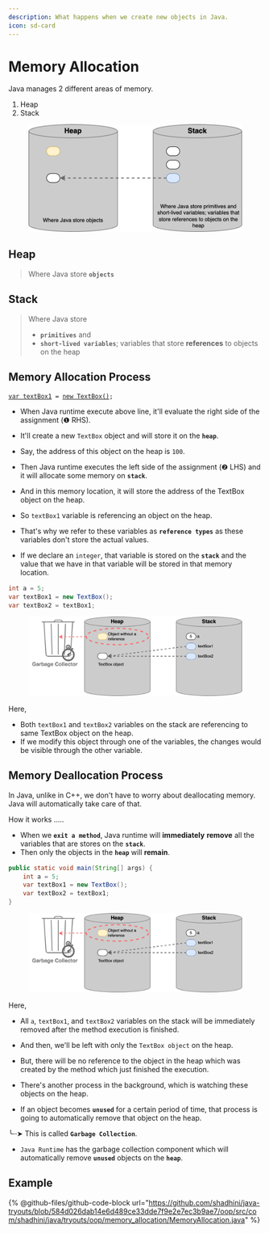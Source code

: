 ```yaml
---
description: What happens when we create new objects in Java.
icon: sd-card
---
```


# Memory Allocation

Java manages 2 different areas of memory.

1. Heap
2. Stack

<figure><img src="../.gitbook/assets/java-heap-stack.png" alt="" width="563"><figcaption></figcaption></figure>

## Heap

> Where Java store **`objects`**



## Stack

> Where Java store&#x20;
>
> * **`primitives`** and
> * **`short-lived variables`**; variables that store **references** to objects on the heap



## Memory Allocation Process

<pre class="language-java"><code class="lang-java"><a data-footnote-ref href="#user-content-fn-1">var textBox1</a> = <a data-footnote-ref href="#user-content-fn-2">new TextBox()</a>;
</code></pre>

* When Java runtime execute above line, it'll evaluate the right side of the assignment (❶ RHS).
* It'll create a new `TextBox` object and will store it on the **`heap`**.
* Say, the address of this object on the heap is `100`.
* Then Java runtime executes the left side of the assignment (❷ LHS) and it will allocate some memory on **`stack`**.
* And in this memory location, it will store the address of the TextBox object on the heap.
* So `textBox1` variable is referencing an object on the heap.
* That's why we refer to these variables as **`reference types`** as these variables don't store the actual values.



* If we declare an `integer`, that variable is stored on the **`stack`** and the value that we have in that variable will be stored in that memory location.



```java
int a = 5;
var textBox1 = new TextBox();
var textBox2 = textBox1;
```

<figure><img src="../.gitbook/assets/java-heap-stack-example.png" alt=""><figcaption></figcaption></figure>

Here,

* Both `textBox1` and `textBox2` variables on the stack are referencing to same TextBox object on the heap.
* If we modify this object through one of the variables, the changes would be visible through the other variable.



## Memory Deallocation Process

In Java, unlike in C++, we don't have to worry about deallocating memory. Java will automatically take care of that.

How it works .....

* When we **`exit a method`**, Java runtime will **immediately** **remove** all the variables that are stores on the **`stack`**.
* Then only the objects in the **`heap`** will **remain**.



```java
public static void main(String[] args) {
    int a = 5;
    var textBox1 = new TextBox();
    var textBox2 = textBox1;
}
```

<figure><img src="../.gitbook/assets/java-heap-stack-example.png" alt=""><figcaption></figcaption></figure>

Here,&#x20;

* All `a`, `textBox1`,  and `textBox2` variables on the stack will be immediately removed after the method execution is finished.
* And then, we'll be left with only the `TextBox object` on the heap.
* But, there will be no reference to the object in the heap which was created by the method which just finished the execution.



* There's another process in the background, which is watching these objects on the heap.
* If an object becomes **`unused`** for a certain period of time, that process is going to automatically remove that object on the heap.

&#x20;     ╰┈➤ This is called **`Garbage Collection`**.

* `Java Runtime` has the garbage collection component which will automatically remove **`unused`** objects on the **`heap`**.



## Example

{% @github-files/github-code-block url="https://github.com/shadhini/java-tryouts/blob/584d026dab14e6d489ce33dde7f9e2e7ec3b9ae7/oop/src/com/shadhini/java/tryouts/oop/memory_allocation/MemoryAllocation.java" %}



[^1]: ❷ LHS

[^2]: ❶ RHS
